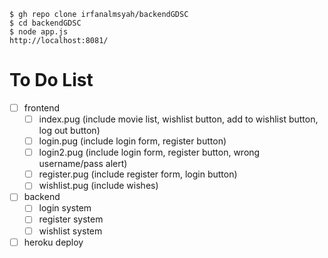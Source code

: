 	$ gh repo clone irfanalmsyah/backendGDSC
	$ cd backendGDSC
	$ node app.js
	http://localhost:8081/

# To Do List
- [ ] frontend
	 - [ ] index.pug (include movie list, wishlist button, add to wishlist button, log out button)
	 - [ ] login.pug (include login form, register button)
	 - [ ] login2.pug (include login form, register button, wrong username/pass alert)
	 - [ ] register.pug (include register form, login button)
	 - [ ] wishlist.pug (include wishes)
 
 - [ ] backend
	 - [ ] login system
	 - [ ] register system
	 - [ ] wishlist system
 - [ ] heroku deploy